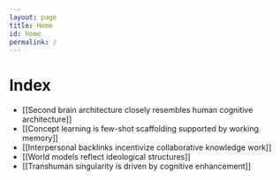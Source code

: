 ```yaml
---
layout: page
title: Home
id: home
permalink: /
---
```


# Index

- [[Second brain architecture closely resembles human cognitive architecture]]
- [[Concept learning is few-shot scaffolding supported by working memory]]
- [[Interpersonal backlinks incentivize collaborative knowledge work]]
- [[World models reflect ideological structures]]
- [[Transhuman singularity is driven by cognitive enhancement]]
